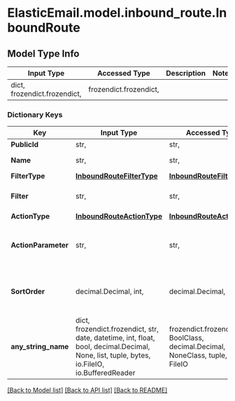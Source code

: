 # ElasticEmail.model.inbound_route.InboundRoute

## Model Type Info
Input Type | Accessed Type | Description | Notes
------------ | ------------- | ------------- | -------------
dict, frozendict.frozendict,  | frozendict.frozendict,  |  | 

### Dictionary Keys
Key | Input Type | Accessed Type | Description | Notes
------------ | ------------- | ------------- | ------------- | -------------
**PublicId** | str,  | str,  |  | [optional] 
**Name** | str,  | str,  | Name of this route | [optional] 
**FilterType** | [**InboundRouteFilterType**](InboundRouteFilterType.md) | [**InboundRouteFilterType**](InboundRouteFilterType.md) |  | [optional] 
**Filter** | str,  | str,  | Filter of the inbound data | [optional] 
**ActionType** | [**InboundRouteActionType**](InboundRouteActionType.md) | [**InboundRouteActionType**](InboundRouteActionType.md) |  | [optional] 
**ActionParameter** | str,  | str,  | URL address or Email to notify about the inbound | [optional] 
**SortOrder** | decimal.Decimal, int,  | decimal.Decimal,  | Place of this route in your routes queue&#x27;s order | [optional] value must be a 32 bit integer
**any_string_name** | dict, frozendict.frozendict, str, date, datetime, int, float, bool, decimal.Decimal, None, list, tuple, bytes, io.FileIO, io.BufferedReader | frozendict.frozendict, str, BoolClass, decimal.Decimal, NoneClass, tuple, bytes, FileIO | any string name can be used but the value must be the correct type | [optional]

[[Back to Model list]](../../README.md#documentation-for-models) [[Back to API list]](../../README.md#documentation-for-api-endpoints) [[Back to README]](../../README.md)

